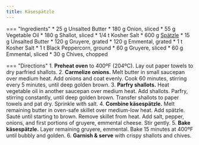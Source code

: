 ```yaml
---
title: Käsespätzle
---
```


=== "Ingredients"
    * 25 g Unsalted Butter
    * 180 g Onion, sliced
    * 55 g Vegetable Oil
    * 180 g Shallot, sliced
    * 1/4 t Kosher Salt
    * 600 g [Spätzle](spaetzle.md)
    * 15 g Unsalted Butter
    * 120 g Gruyere, grated
    * 120 g Emmental, grated
    * 1 t Kosher Salt
    * 1 t Black Peppercorn, ground
    * 60 g Gruyere, sliced
    * 60 g Emmental, sliced
    * 30 g Chives, chopped

=== "Directions"
    1. **Preheat oven** to 400ºF (204ºC). Lay out paper towels to dry parfried shallots.
    2. **Carmelize onions.** Melt butter in small saucepan over medium heat. Add onions and coat evenly. Cook 60 minutes, stirring every 5 minutes, until deep golden brown.
    3. **Parfry shallots.** Heat vegetable oil in another saucepan over medium heat. Add shallots. Parfry, stirring constantly, until deep golden brown. Transfer shallots to paper towels and pat dry. Sprinkle with salt.
    4. **Combine käsespätzle.** Melt remaining butter in oven-safe skillet over medium-low heat. Add spätzle. Sauté until starting to brown. Remove skillet from heat. Add salt, pepper, onions, and first portions of gruyere, emmental cheese. Stir gently.
    5. **Bake käsespätzle.** Layer remaining gruyere, emmental. Bake 15 minutes at 400ºF until bubbly and golden.
    6. **Garnish & serve** with crispy shallots and chives.

[^1]:
    Vetter, Delaney. ["Käsespätzle (Cheesy Spaetzle With Caramelized Onions & Crispy Shallots)."](https://food52.com/recipes/82616-spaetzle-recipe-with-cheese-onions) *Food 52.* 26 February 2020.
